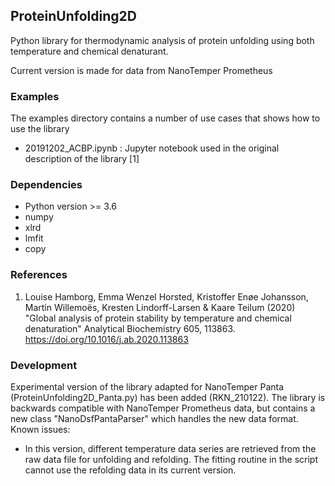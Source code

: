 ProteinUnfolding2D
------------------

Python library for thermodynamic analysis of protein unfolding using both temperature and chemical denaturant.

Current version is made for data from NanoTemper Prometheus 

### Examples

The examples directory contains a number of use cases that shows how to use the library

- 20191202_ACBP.ipynb : Jupyter notebook used in the original description of the library [1]

### Dependencies

- Python version >= 3.6
- numpy
- xlrd
- lmfit
- copy

### References

1. Louise Hamborg, Emma Wenzel Horsted, Kristoffer Enøe Johansson, Martin Willemoës, Kresten Lindorff-Larsen & Kaare Teilum (2020) "Global analysis of protein stability by temperature and chemical denaturation" Analytical Biochemistry 605, 113863. https://doi.org/10.1016/j.ab.2020.113863

### Development
Experimental version of the library adapted for NanoTemper Panta (ProteinUnfolding2D_Panta.py) has been added (RKN_210122). 
The library is backwards compatible with NanoTemper Prometheus data, but contains a new class "NanoDsfPantaParser" which handles the new data format. 
Known issues:
 - In this version, different temperature data series are retrieved from the raw data file for unfolding and refolding. The fitting routine in the script cannot use the refolding data in its current version.
 
